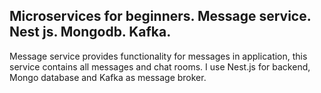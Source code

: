 
## Microservices for beginners. Message service. Nest js. Mongodb. Kafka.

Message service provides functionality for messages in application, this service contains all messages and chat rooms. I use Nest.js for backend, Mongo database and Kafka as message broker.